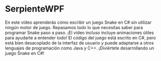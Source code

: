 # SerpienteWPF

En este vídeo aprenderás cómo escribir un juego Snake en C# sin utilizar ningún motor de juego. Repasamos todo lo que necesitas saber para programar Snake paso a paso. ¡El vídeo incluso incluye animaciones útiles para ayudarte a entender todo! El código del juego está escrito en C#, pero está bien desacoplado de la interfaz de usuario y puede adaptarse a otros lenguajes de programación como Java y C++. ¡Diviértete desarrollando un juego Snake en C#!
